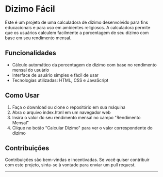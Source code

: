 # Dizimo Fácil

Este é um projeto de uma calculadora de dízimo 
desenvolvido para fins educacionais e para uso em ambientes religiosos.
A calculadora permite que os usuários calculem facilmente a porcentagem de seu dízimo com base em seu rendimento mensal.


## Funcionalidades

* Cálculo automático da porcentagem de dízimo com base no rendimento mensal do usuário
* Interface de usuário simples e fácil de usar
* Tecnologias utilizadas: HTML, CSS e JavaScript


## Como Usar

1. Faça o download ou clone o repositório em sua máquina
2. Abra o arquivo index.html em um navegador web
3. Insira o valor do seu rendimento mensal no campo "Rendimento Mensal"
4. Clique no botão "Calcular Dízimo" para ver o valor correspondente do dízimo



## Contribuições

Contribuições são bem-vindas e incentivadas. 
Se você quiser contribuir com este projeto, sinta-se à vontade para enviar um pull request.

---

